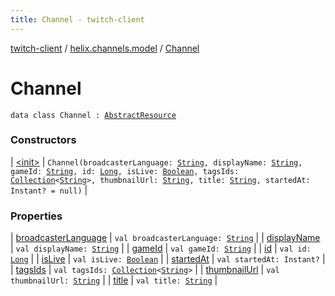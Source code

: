 ```yaml
---
title: Channel - twitch-client
---
```


[twitch-client](../../index.html) / [helix.channels.model](../index.html) / [Channel](./index.html)

# Channel

`data class Channel : `[`AbstractResource`](../../helix.http.model/-abstract-resource/index.html)

### Constructors

| [&lt;init&gt;](-init-.html) | `Channel(broadcasterLanguage: `[`String`](https://kotlinlang.org/api/latest/jvm/stdlib/kotlin/-string/index.html)`, displayName: `[`String`](https://kotlinlang.org/api/latest/jvm/stdlib/kotlin/-string/index.html)`, gameId: `[`String`](https://kotlinlang.org/api/latest/jvm/stdlib/kotlin/-string/index.html)`, id: `[`Long`](https://kotlinlang.org/api/latest/jvm/stdlib/kotlin/-long/index.html)`, isLive: `[`Boolean`](https://kotlinlang.org/api/latest/jvm/stdlib/kotlin/-boolean/index.html)`, tagsIds: `[`Collection`](https://kotlinlang.org/api/latest/jvm/stdlib/kotlin.collections/-collection/index.html)`<`[`String`](https://kotlinlang.org/api/latest/jvm/stdlib/kotlin/-string/index.html)`>, thumbnailUrl: `[`String`](https://kotlinlang.org/api/latest/jvm/stdlib/kotlin/-string/index.html)`, title: `[`String`](https://kotlinlang.org/api/latest/jvm/stdlib/kotlin/-string/index.html)`, startedAt: Instant? = null)` |

### Properties

| [broadcasterLanguage](broadcaster-language.html) | `val broadcasterLanguage: `[`String`](https://kotlinlang.org/api/latest/jvm/stdlib/kotlin/-string/index.html) |
| [displayName](display-name.html) | `val displayName: `[`String`](https://kotlinlang.org/api/latest/jvm/stdlib/kotlin/-string/index.html) |
| [gameId](game-id.html) | `val gameId: `[`String`](https://kotlinlang.org/api/latest/jvm/stdlib/kotlin/-string/index.html) |
| [id](id.html) | `val id: `[`Long`](https://kotlinlang.org/api/latest/jvm/stdlib/kotlin/-long/index.html) |
| [isLive](is-live.html) | `val isLive: `[`Boolean`](https://kotlinlang.org/api/latest/jvm/stdlib/kotlin/-boolean/index.html) |
| [startedAt](started-at.html) | `val startedAt: Instant?` |
| [tagsIds](tags-ids.html) | `val tagsIds: `[`Collection`](https://kotlinlang.org/api/latest/jvm/stdlib/kotlin.collections/-collection/index.html)`<`[`String`](https://kotlinlang.org/api/latest/jvm/stdlib/kotlin/-string/index.html)`>` |
| [thumbnailUrl](thumbnail-url.html) | `val thumbnailUrl: `[`String`](https://kotlinlang.org/api/latest/jvm/stdlib/kotlin/-string/index.html) |
| [title](title.html) | `val title: `[`String`](https://kotlinlang.org/api/latest/jvm/stdlib/kotlin/-string/index.html) |

